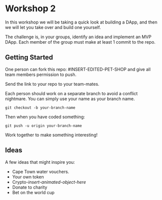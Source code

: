 # Workshop 2

In this workshop we will be taking a quick look at building a DApp, and then we will let you take over and build one yourself. 

The challenge is, in your groups, identify an idea and implement an MVP DApp. Each member of the group must make at least 1 commit to the repo.


## Getting Started

One person can fork this repo: #INSERT-EDITED-PET-SHOP 
and give all team members permission to push.


Send the link to your repo to your team-mates.


Each person should work on a separate branch to avoid a conflict nightmare. You can simply use your name as your branch name.

```
git checkout -b your-branch-name
```


Then when you have coded something:

```
git push -u origin your-branch-name
```


Work together to make something interesting!

## Ideas

A few ideas that might inspire you:

- Cape Town water vouchers.
- Your own token
- Crypto-*insert-animated-object-here*
- Donate to charity
- Bet on the world cup


